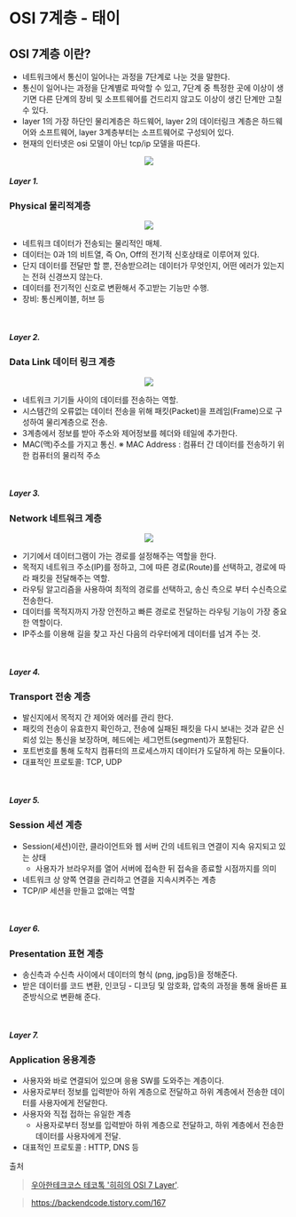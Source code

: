 # OSI 7계층 - 태이

## OSI 7계층 이란? 
 - 네트워크에서 통신이 일어나는 과정을 7단계로 나눈 것을 말한다. 
 - 통신이 일어나는 과정을 단계별로 파악할 수 있고, 7단계 중 특정한 곳에 이상이 생기면 다른 단계의 장비 및 소프트웨어를 건드리지 않고도 이상이 생긴 단계만 고칠 수 있다. 
 - layer 1의 가장 하단인 물리계층은 하드웨어, layer 2의 데이터링크 계층은 하드웨어와 소프트웨어, layer 3계층부터는 소프트웨어로 구성되어 있다.
 - 현재의 인터넷은 osi 모델이 아닌 tcp/ip 모델을 따른다.  

<p align="center"><a href='https://ifh.cc/v-6YjYcG' target='_blank'><img src='https://ifh.cc/g/6YjYcG.webp' border='0'></a></p>

##### Layer 1. 
### Physical 물리적계층
<p align="center"><a href='https://ifh.cc/v-7TwlHb' target='_blank'><img src='https://ifh.cc/g/7TwlHb.png' border='0'></a></P>

- 네트워크 데이터가 전송되는 물리적인 매체.
- 데이터는 0과 1의 비트열, 즉 On, Off의 전기적 신호상태로 이루어져 있다. 
- 단지 데이터를 전달만 할 뿐, 전송받으려는 데이터가 무엇인지, 어떤 에러가 있는지는 전혀 신경쓰지 않는다. 
- 데이터를 전기적인 신호로 변환해서 주고받는 기능만 수행. 
- 장비: 통신케이블, 허브 등

<br>

##### Layer 2. 
### Data Link 데이터 링크 계층
<p align="center"><a href='https://ifh.cc/v-zKoKPY' target='_blank'><img src='https://ifh.cc/g/zKoKPY.png' border='0'></a></p>

- 네트워크 기기들 사이의 데이터를 전송하는 역할. 
- 시스템간의 오류없는 데이터 전송을 위해 패킷(Packet)을 프레임(Frame)으로 구성하여 물리계층으로 전송.
- 3계층에서 정보를 받아 주소와 제어정보를 헤더와 테일에 추가한다. 
- MAC(맥)주소를 가지고 통신. 
※ MAC Address : 컴퓨터 간 데이터를 전송하기 위한 컴퓨터의 물리적 주소

<br>

##### Layer 3. 
### Network 네트워크 계층
<p align="center"><a href='https://ifh.cc/v-y4KZbs' target='_blank'><img src='https://ifh.cc/g/y4KZbs.png' border='0'></a></p>

- 기기에서 데이터그램이 가는 경로를 설정해주는 역할을 한다. 
- 목적지 네트워크 주소(IP)를 정하고, 그에 따른 경로(Route)를 선택하고, 경로에 따라 패킷을 전달해주는 역할. 
- 라우팅 알고리즘을 사용하여 최적의 경로를 선택하고, 송신 측으로 부터 수신측으로 전송한다. 
- 데이터를 목적지까지 가장 안전하고 빠른 경로로 전달하는 라우팅 기능이 가장 중요한 역할이다. 
- IP주소를 이용해 길을 찾고 자신 다음의 라우터에게 데이터를 넘겨 주는 것.


<br>

##### Layer 4. 
### Transport 전송 계층

- 발신지에서 목적지 간 제어와 에러를 관리 한다. 
- 패킷의 전송이 유효한지 확인하고, 전송에 실패된 패킷을 다시 보내는 것과 같은 신뢰성 있는 통신을 보장하며, 헤드에는 세그먼트(segment)가 포함된다.
- 포트번호를 통해 도착지 컴퓨터의 프로세스까지 데이터가 도달하게 하는 모듈이다.
- 대표적인 프로토콜: TCP, UDP


<br>

##### Layer 5. 
### Session 세션 계층

- Session(세션)이란, 클라이언트와 웹 서버 간의 네트워크 연결이 지속 유지되고 있는 상태 
  - 사용자가 브라우저를 열어 서버에 접속한 뒤 접속을 종료할 시점까지를 의미
- 네트워크 상 양쪽 연결을 관리하고 연결을 지속시켜주는 계층
- TCP/IP 세션을 만들고 없애는 역할 


<br>

##### Layer 6. 
### Presentation 표현 계층

- 송신측과 수신측 사이에서 데이터의 형식 (png, jpg등)을 정해준다. 
- 받은 데이터를 코드 변환, 인코딩 - 디코딩 및 암호화, 압축의 과정을 통해 올바른 표준방식으로 변환해 준다. 


<br>

##### Layer 7. 
### Application 응용계층

- 사용자와 바로 연결되어 있으며 응용 SW를 도와주는 계층이다. 
- 사용자로부터 정보를 입력받아 하위 계층으로 전달하고 하위 계층에서 전송한 데이터를 사용자에게 전달한다. 
- 사용자와 직접 접하는 유일한 계층 
  - 사용자로부터 정보를 입력받아 하위 계층으로 전달하고, 하위 계층에서 전송한 데이터를 사용자에게 전달. 
- 대표적인 프로토콜 : HTTP, DNS 등

출처
> [우아한테크코스 테코톡 '히히의 OSI 7 Layer'](https://www.youtube.com/watch?v=1pfTxp25MA8).

> https://backendcode.tistory.com/167
